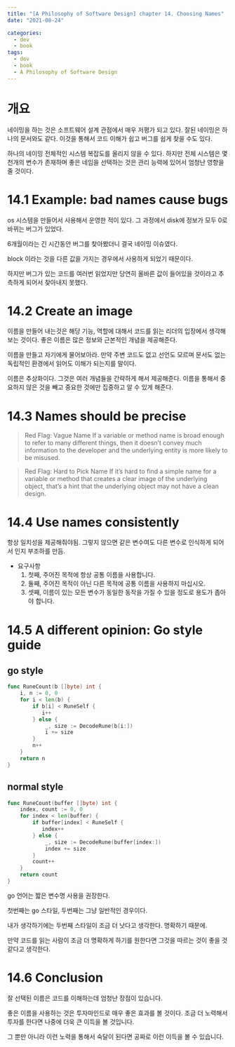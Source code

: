 ```yaml
---
title: "[A Philosophy of Software Design] chapter 14. Choosing Names"
date: "2021-08-24"

categories:
  - dev
  - book
tags:
  - dev
  - book
  - A Philosophy of Software Design
---
```


# 개요

네이밍을 하는 것은 소프트웨어 설계 관점에서 매우 저평가 되고 있다. 잘된 네이밍은 하나의 문서와도 같다. 이것을 통해서 코드 이해가 쉽고 버그를 쉽게 찾을 수도 있다.

하나의 네이밍 전체적인 시스템 복잡도를 올리지 않을 수 있다. 하지만 전체 시스템은 몇천개의 변수가 존재하며 좋은 네임을 선택하는 것은 관리 능력에 있어서 엄청난 영향을 줄 것이다.

# 14.1 Example: bad names cause bugs

os 시스템을 만들어서 사용해서 운영한 적이 있다. 그 과정에서 disk에 정보가 모두 0로 바뀌는 버그가 있었다.

6개월이라는 긴 시간동안 버그를 찾아봤더니 결국 네이밍 이슈였다.

block 이라는 것을 다른 값을 가지는 경우에서 사용하게 되었기 때문이다.

하지만 버그가 있는 코드를 여러번 읽었지만 당연히 올바른 값이 들어있을 것이라고 추측하게 되어서 찾아내지 못했다.

# 14.2 Create an image

이름을 만들어 내는것은 해당 기능, 역할에 대해서 코드를 읽는 리더의 입장에서 생각해보는 것이다. 좋은 이름은 많은 정보와 근본적인 개념을 제공해준다.

이름을 만들고 자기에게 물어보아라. 만약 주변 코드도 없고 선언도 모르며 문서도 없는 독립적인 환경에서 읽어도 이해가 되는지를 말이다.

이름은 추상화이다. 그것은 여러 개념들을 간략하게 해서 제공해준다. 이름을 통해서 중요하지 않은 것을 빼고 중요한 것에만 집중하고 알 수 있게 해준다.


# 14.3 Names should be precise

> Red Flag: Vague Name
> If a variable or method name is broad enough to refer to many different things, then it doesn’t convey much information to the developer and the underlying entity is more likely to be misused.

> Red Flag: Hard to Pick Name 
> If it’s hard to find a simple name for a variable or method that creates a clear image of the underlying object, that’s a hint that the underlying object may not have a clean design.

# 14.4 Use names consistently

항상 일치성을 제공해줘야됨. 그렇지 않으면 같은 변수여도 다른 변수로 인식하게 되어서 인지 부조하를 만듬. 

- 요구사항
  1. 첫째, 주어진 목적에 항상 공통 이름을 사용합니다. 
  2. 둘째, 주어진 목적이 아닌 다른 목적에 공통 이름을 사용하지 마십시오. 
  3. 셋째, 이름이 있는 모든 변수가 동일한 동작을 가질 수 있을 정도로 용도가 좁아야 합니다.  


# 14.5 A different opinion: Go style guide

## go style
``` go
func RuneCount(b []byte) int {
    i, n := 0, 0
    for i < len(b) {
        if b[i] < RuneSelf {
           i++ 
        } else {
            _, size := DecodeRune(b[i:])
            i += size 
        }
        n++ 
    }
    return n 
}
```

## normal style
``` go
func RuneCount(buffer []byte) int {
    index, count := 0, 0
    for index < len(buffer) {
        if buffer[index] < RuneSelf {
           index++
        } else {
            _, size := DecodeRune(buffer[index:])
            index += size
        }
        count++ 
    }
    return count
}
```

go 언어는 짧은 변수명 사용을 권장한다. 

첫번째는 go 스타일, 두번째는 그냥 일반적인 경우이다.

내가 생각하기에는 두번째 스타일이 조금 더 낫다고 생각한다. 명확하기 때문에. 

만약 코드를 읽는 사람이 조금 더 명확하게 하기를 원한다면 그것을 따르는 것이 좋을 것 같다고 생각한다.




# 14.6 Conclusion

잘 선택된 이름은 코드를 이해하는데 엄청난 장점이 있습니다. 

좋은 이름을 사용하는 것은 투자마인드로 매우 좋은 효과를 볼 것이다. 조금 더 노력해서 투자를 한다면 나중에 더욱 큰 이득을 볼 것입니다.

그 뿐만 아니라 이런 노력을 통해서 숙달이 된다면 공짜로 이런 이득을 볼 수 있습니다.
